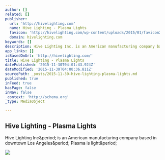 ```yaml
---
author: []
related: []
publisher:
  url: 'http://hivelighting.com'
  name: Hive Lighting - Plasma Lights
  favicon: 'http://hivelighting.com/wp-content/uploads/2015/01/favicon2.png'
  domain: hivelighting.com
keywords: []
description: Hive Lighting Inc. is an American manufacturing company based in downtown Los Angeles. Plasma is light.
app_links: []
isBasedOnUrl: 'http://hivelighting.com/'
title: Hive Lighting - Plasma Lights
datePublished: '2015-11-30T04:01:43.924Z'
dateModified: '2015-11-30T04:00:36.811Z'
sourcePath: _posts/2015-11-30-hive-lighting-plasma-lights.md
published: true
inFeed: true
hasPage: false
inNav: false
_context: 'http://schema.org'
_type: MediaObject

---
```

<article style=""><h1>Hive Lighting - Plasma Lights</h1><p>Hive Lighting Inc&amp;period; is an American manufacturing company based in downtown Los Angeles&amp;period; Plasma is light&amp;period;</p><img src="http://hivelighting.com/wp-content/uploads/2015/01/BEE3_1920x826_acf_cropped.jpg" /></article>